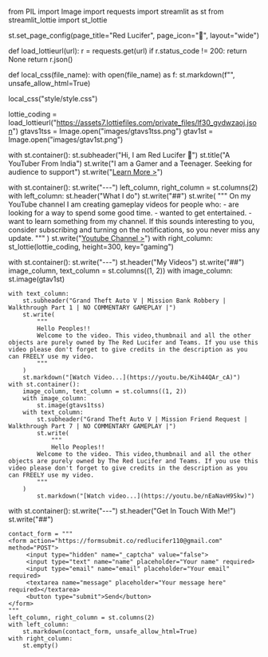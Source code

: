 from PIL import Image
import requests
import streamlit as st
from streamlit_lottie import st_lottie


st.set_page_config(page_title="Red Lucifer", page_icon=":tada:", layout="wide")

def load_lottieurl(url):
    r = requests.get(url)
    if r.status_code != 200:
        return None
    return r.json()

def local_css(file_name):
    with open(file_name) as f:
        st.markdown(f"<style>{f.read()}</style>", unsafe_allow_html=True)

local_css("style/style.css")

lottie_coding = load_lottieurl("https://assets7.lottiefiles.com/private_files/lf30_gvdwzaoj.json")
gtavs1tss = Image.open("images/gtavs1tss.png")
gtav1st = Image.open("images/gtav1st.png")

with st.container():
    st.subheader("Hi, I am Red Lucifer :wave:")
    st.title("A YouTuber From India")
    st.write("I am a Gamer and a Teenager. Seeking for audience to support")
    st.write("[Learn More >](https://www.youtube.com/channel/UCvHDa2xT2uArBBS3_plbX1w)")


with st.container():
    st.write("---")
    left_column, right_column = st.columns(2)
    with left_column:
        st.header("What I do")
        st.write("##")
        st.write(
            """
            On my YouTube channel I am creating gameplay videos for people who:
            - are looking for a way to spend some good time.
            - wanted to get entertained.
            - want to learn something from my channel.
            If this sounds interesting to you, consider subscribing and turning on the notifications, so you never miss any update.
            """
        )
        st.write("[Youtube Channel >](https://www.youtube.com/channel/UCvHDa2xT2uArBBS3_plbX1w)")
    with right_column:
        st_lottie(lottie_coding, height=300, key="gaming")

with st.container():
    st.write("---")
    st.header("My Videos")
    st.write("##")
    image_column, text_column = st.columns((1, 2))
    with image_column:
        st.image(gtav1st)


    with text_column:
        st.subheader("Grand Theft Auto V | Mission Bank Robbery | Walkthrough Part 1 | NO COMMENTARY GAMEPLAY |")
        st.write(
            """
            Hello Peoples!!
            Welcome to the video. This video,thumbnail and all the other objects are purely owned by The Red Lucifer and Teams. If you use this video please don't forget to give credits in the description as you can FREELY use my video.
            """
        )
        st.markdown("[Watch Video...](https://youtu.be/Kih44QAr_cA)")
    with st.container():
        image_column, text_column = st.columns((1, 2))
        with image_column:
            st.image(gtavs1tss)
        with text_column:
            st.subheader("Grand Theft Auto V | Mission Friend Request | Walkthrough Part 7 | NO COMMENTARY GAMEPLAY |")
            st.write(
                """
                Hello Peoples!!
            Welcome to the video. This video,thumbnail and all the other objects are purely owned by The Red Lucifer and Teams. If you use this video please don't forget to give credits in the description as you can FREELY use my video.
            """
        )
            st.markdown("[Watch video...](https://youtu.be/nEaNavH9Skw)")
            

with st.container():
    st.write("---")
    st.header("Get In Touch With Me!")
    st.write("##")


    contact_form = """
    <form action="https://formsubmit.co/redlucifer110@gmail.com" method="POST">
         <input type="hidden" name="_captcha" value="false">
         <input type="text" name="name" placeholder="Your name" required>
         <input type="email" name="email" placeholder="Your email" required>
         <textarea name="message" placeholder="Your message here" required></textarea>
         <button type="submit">Send</button>
    </form>
    """
    left_column, right_column = st.columns(2)
    with left_column:
        st.markdown(contact_form, unsafe_allow_html=True)
    with right_column:
        st.empty()
